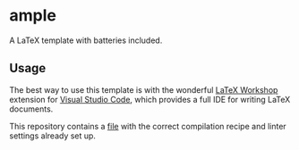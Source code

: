 # ample

A LaTeX template with batteries included.

## Usage

The best way to use this template is with the wonderful
[LaTeX Workshop](https://marketplace.visualstudio.com/items?itemName=James-Yu.latex-workshop)
extension for [Visual Studio Code](https://code.visualstudio.com), which
provides a full IDE for writing LaTeX documents.

This repository contains a [file](.vscode/settings.json) with the correct
compilation recipe and linter settings already set up.
